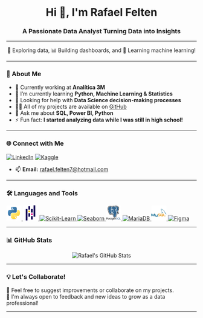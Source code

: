 <h1 align="center">Hi 👋, I'm Rafael Felten</h1>
<h3 align="center">A Passionate Data Analyst Turning Data into Insights</h3>

---

<p align="center">
  🔎 Exploring data, 📊 Building dashboards, and 🤖 Learning machine learning!
</p>

---

### 🔭 About Me
- 💼 Currently working at **Analítica 3M**
- 🌱 I’m currently learning **Python, Machine Learning & Statistics**
- 🤝 Looking for help with **Data Science decision-making processes**
- 👨‍💻 All of my projects are available on [GitHub](https://github.com/feltens)
- 💬 Ask me about **SQL, Power BI, Python**
- ⚡ Fun fact: **I started analyzing data while I was still in high school!**

---

### 🌐 Connect with Me
<p align="left">
  <a href="https://linkedin.com/in/rafael-felten-812068222/" target="blank"><img align="center" src="https://raw.githubusercontent.com/rahuldkjain/github-profile-readme-generator/master/src/images/icons/Social/linked-in-alt.svg" alt="LinkedIn" height="30" width="40" /></a>
  <a href="https://kaggle.com/rafaelfelten" target="blank"><img align="center" src="https://raw.githubusercontent.com/rahuldkjain/github-profile-readme-generator/master/src/images/icons/Social/kaggle.svg" alt="Kaggle" height="30" width="40" /></a>
</p>

- 📫 **Email:** rafael.felten7@hotmail.com

---

### 🛠️ Languages and Tools
<p align="left"> 
  <a href="https://www.python.org" target="_blank" rel="noreferrer"> <img src="https://raw.githubusercontent.com/devicons/devicon/master/icons/python/python-original.svg" alt="Python" width="40" height="40"/> </a> 
  <a href="https://pandas.pydata.org/" target="_blank" rel="noreferrer"> <img src="https://raw.githubusercontent.com/devicons/devicon/2ae2a900d2f041da66e950e4d48052658d850630/icons/pandas/pandas-original.svg" alt="Pandas" width="40" height="40"/> </a> 
  <a href="https://scikit-learn.org/" target="_blank" rel="noreferrer"> <img src="https://upload.wikimedia.org/wikipedia/commons/0/05/Scikit_learn_logo_small.svg" alt="Scikit-Learn" width="40" height="40"/> </a> 
  <a href="https://seaborn.pydata.org/" target="_blank" rel="noreferrer"> <img src="https://seaborn.pydata.org/_images/logo-mark-lightbg.svg" alt="Seaborn" width="40" height="40"/> </a> 
  <a href="https://www.postgresql.org" target="_blank" rel="noreferrer"> <img src="https://raw.githubusercontent.com/devicons/devicon/master/icons/postgresql/postgresql-original-wordmark.svg" alt="PostgreSQL" width="40" height="40"/> </a> 
  <a href="https://mariadb.org/" target="_blank" rel="noreferrer"> <img src="https://www.vectorlogo.zone/logos/mariadb/mariadb-icon.svg" alt="MariaDB" width="40" height="40"/> </a> 
  <a href="https://www.mysql.com/" target="_blank" rel="noreferrer"> <img src="https://raw.githubusercontent.com/devicons/devicon/master/icons/mysql/mysql-original-wordmark.svg" alt="MySQL" width="40" height="40"/> </a> 
  <a href="https://www.figma.com/" target="_blank" rel="noreferrer"> <img src="https://www.vectorlogo.zone/logos/figma/figma-icon.svg" alt="Figma" width="40" height="40"/> </a> 
</p>

---

### 📊 GitHub Stats
<p align="center">
  <img src="https://github-readme-stats.vercel.app/api?username=feltens&show_icons=true&theme=dracula" alt="Rafael's GitHub Stats" />
</p>

---

### 💡 Let's Collaborate!
🤝 Feel free to suggest improvements or collaborate on my projects.  
📢 I'm always open to feedback and new ideas to grow as a data professional!

---
